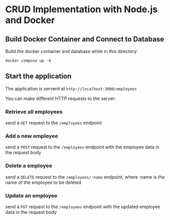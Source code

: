# CRUD Implementation with Node.js and Docker

## Build Docker Container and Connect to Database

Build the docker container and database while in this directory:

`docker compose up -d`

## Start the application

The application is serverd at `http://localhost:3000/employees`

You can make different HTTP requests to the server:

### Retrieve all employees

send a `GET` request to the `/employees` endpoint

### Add a new employee

send a `POST` request to the `/employees` endpoint with the employee data in the request body

### Delete a employee

send a `DELETE` request to the `/employees/:name` endpoint, where :name is the name of the employee to be deleted

### Update an employee

send a `PUT` request to the `/employees` endpoint with the updated employee data in the request body
